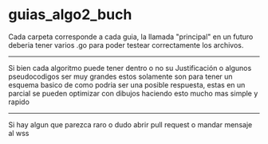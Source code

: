 # guias_algo2_buch

Cada carpeta corresponde a cada guia, la llamada "principal" en un futuro deberia tener
varios .go para poder testear correctamente los archivos.

---

Si bien cada algoritmo puede tener dentro o no su Justificación o algunos pseudocodigos ser muy grandes
estos solamente son para tener un esquema basico de como podria ser una posible respuesta, estas en un parcial se pueden
optimizar con dibujos haciendo esto mucho mas simple y rapido

---

Si hay algun que parezca raro o dudo abrir pull request o mandar mensaje al wss
